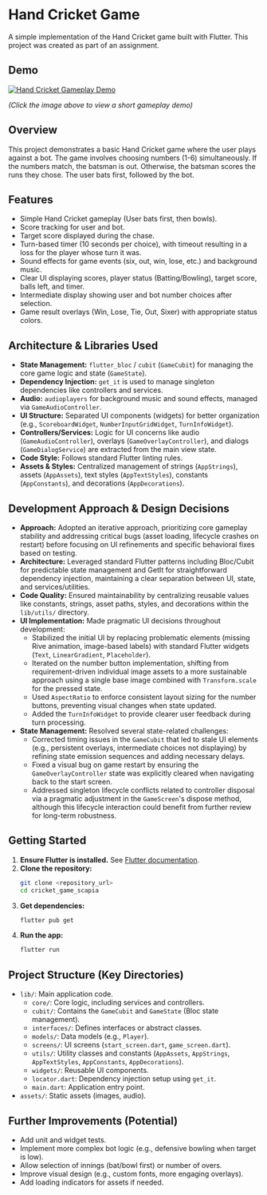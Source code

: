 # Hand Cricket Game

A simple implementation of the Hand Cricket game built with Flutter. This project was created as part of an assignment.

## Demo

[![Hand Cricket Gameplay Demo](https://img.youtube.com/vi/lpYZ6dQeJVg/0.jpg)](https://youtube.com/shorts/lpYZ6dQeJVg?feature=share)

_(Click the image above to view a short gameplay demo)_

## Overview

This project demonstrates a basic Hand Cricket game where the user plays against a bot. The game involves choosing numbers (1-6) simultaneously. If the numbers match, the batsman is out. Otherwise, the batsman scores the runs they chose. The user bats first, followed by the bot.

## Features

- Simple Hand Cricket gameplay (User bats first, then bowls).
- Score tracking for user and bot.
- Target score displayed during the chase.
- Turn-based timer (10 seconds per choice), with timeout resulting in a loss for the player whose turn it was.
- Sound effects for game events (six, out, win, lose, etc.) and background music.
- Clear UI displaying scores, player status (Batting/Bowling), target score, balls left, and timer.
- Intermediate display showing user and bot number choices after selection.
- Game result overlays (Win, Lose, Tie, Out, Sixer) with appropriate status colors.

## Architecture & Libraries Used

- **State Management:** `flutter_bloc` / `cubit` (`GameCubit`) for managing the core game logic and state (`GameState`).
- **Dependency Injection:** `get_it` is used to manage singleton dependencies like controllers and services.
- **Audio:** `audioplayers` for background music and sound effects, managed via `GameAudioController`.
- **UI Structure:** Separated UI components (widgets) for better organization (e.g., `ScoreboardWidget`, `NumberInputGridWidget`, `TurnInfoWidget`).
- **Controllers/Services:** Logic for UI concerns like audio (`GameAudioController`), overlays (`GameOverlayController`), and dialogs (`GameDialogService`) are extracted from the main view state.
- **Code Style:** Follows standard Flutter linting rules.
- **Assets & Styles:** Centralized management of strings (`AppStrings`), assets (`AppAssets`), text styles (`AppTextStyles`), constants (`AppConstants`), and decorations (`AppDecorations`).

## Development Approach & Design Decisions

- **Approach:** Adopted an iterative approach, prioritizing core gameplay stability and addressing critical bugs (asset loading, lifecycle crashes on restart) before focusing on UI refinements and specific behavioral fixes based on testing.
- **Architecture:** Leveraged standard Flutter patterns including Bloc/Cubit for predictable state management and GetIt for straightforward dependency injection, maintaining a clear separation between UI, state, and services/utilities.
- **Code Quality:** Ensured maintainability by centralizing reusable values like constants, strings, asset paths, styles, and decorations within the `lib/utils/` directory.
- **UI Implementation:** Made pragmatic UI decisions throughout development:
  - Stabilized the initial UI by replacing problematic elements (missing Rive animation, image-based labels) with standard Flutter widgets (`Text`, `LinearGradient`, `Placeholder`).
  - Iterated on the number button implementation, shifting from requirement-driven individual image assets to a more sustainable approach using a single base image combined with `Transform.scale` for the pressed state.
  - Used `AspectRatio` to enforce consistent layout sizing for the number buttons, preventing visual changes when state updated.
  - Added the `TurnInfoWidget` to provide clearer user feedback during turn processing.
- **State Management:** Resolved several state-related challenges:
  - Corrected timing issues in the `GameCubit` that led to stale UI elements (e.g., persistent overlays, intermediate choices not displaying) by refining state emission sequences and adding necessary delays.
  - Fixed a visual bug on game restart by ensuring the `GameOverlayController` state was explicitly cleared when navigating back to the start screen.
  - Addressed singleton lifecycle conflicts related to controller disposal via a pragmatic adjustment in the `GameScreen`'s dispose method, although this lifecycle interaction could benefit from further review for long-term robustness.

## Getting Started

1.  **Ensure Flutter is installed.** See [Flutter documentation](https://docs.flutter.dev/get-started/install).
2.  **Clone the repository:**
    ```bash
    git clone <repository_url>
    cd cricket_game_scapia
    ```
3.  **Get dependencies:**
    ```bash
    flutter pub get
    ```
4.  **Run the app:**
    ```bash
    flutter run
    ```

## Project Structure (Key Directories)

- `lib/`: Main application code.
  - `core/`: Core logic, including services and controllers.
  - `cubit/`: Contains the `GameCubit` and `GameState` (Bloc state management).
  - `interfaces/`: Defines interfaces or abstract classes.
  - `models/`: Data models (e.g., `Player`).
  - `screens/`: UI screens (`start_screen.dart`, `game_screen.dart`).
  - `utils/`: Utility classes and constants (`AppAssets`, `AppStrings`, `AppTextStyles`, `AppConstants`, `AppDecorations`).
  - `widgets/`: Reusable UI components.
  - `locator.dart`: Dependency injection setup using `get_it`.
  - `main.dart`: Application entry point.
- `assets/`: Static assets (images, audio).

## Further Improvements (Potential)

- Add unit and widget tests.
- Implement more complex bot logic (e.g., defensive bowling when target is low).
- Allow selection of innings (bat/bowl first) or number of overs.
- Improve visual design (e.g., custom fonts, more engaging overlays).
- Add loading indicators for assets if needed.
